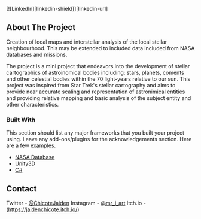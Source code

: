 [![LinkedIn][linkedin-shield]][linkedin-url]

<!-- ABOUT THE PROJECT -->
## About The Project

Creation of local maps and interstellar analysis of the local stellar neighbourhood. This may be extended to included data included from NASA databases and missions.

The project is a mini project that endeavors into the development of stellar cartographics of astroinomical bodies including: stars, planets, coments and other celestial bodies within the 70 light-years relative to our sun. This project was inspired from Star Trek's stellar cartography and aims to provide near accurate scaling and representation of astronimical entities and providing relative mapping and basic analysis of the subject entity and other characteristics. 


### Built With

This section should list any major frameworks that you built your project using. Leave any add-ons/plugins for the acknowledgements section. Here are a few examples.
* [NASA Database](https://getbootstrap.com)
* [Unity3D](https://unity.com/)
* [C#](https://docs.microsoft.com/en-us/dotnet/csharp/)

<!-- CONTACT -->
## Contact

Twitter - [@ChicoteJaiden](https://twitter.com/ChicoteJaiden)
Instagram - [@mr_i_art](https://www.instagram.com/mr_i_art/)
Itch.io - (https://jaidenchicote.itch.io/)
